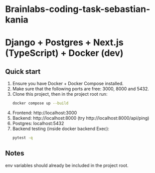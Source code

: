# Brainlabs-coding-task-sebastian-kania

# Django + Postgres + Next.js (TypeScript) + Docker (dev)

## Quick start

1. Ensure you have Docker + Docker Compose installed.
2. Make sure that the following ports are free: 3000, 8000 and 5432.
3. Clone this project, then in the project root run:
   ```bash
   docker compose up --build
   ```
4. Frontend: http://localhost:3000
5. Backend: http://localhost:8000 (try http://localhost:8000/api/ping)
6. Postgres: localhost:5432
7. Backend testing (inside docker backend Exec):
   ```bash
   pytest -q
   ```

## Notes

env variables should already be included in the project root.
